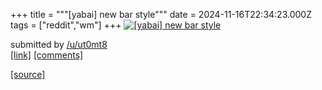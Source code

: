 +++
title = """[yabai] new bar style"""
date = 2024-11-16T22:34:23.000Z
tags = ["reddit","wm"]
+++
[![[yabai] new bar style](https://b.thumbs.redditmedia.com/1Yp9k7S03TVhm24oJodp4ORgCF3ehXBLJ3RzTFjww2g.jpg "[yabai] new bar style")](https://www.reddit.com/r/unixporn/comments/1gsyvoe/yabai_new_bar_style/)

submitted by [/u/ut0mt8](https://www.reddit.com/user/ut0mt8)  
[\[link\]](https://www.reddit.com/gallery/1gsyvoe) [\[comments\]](https://www.reddit.com/r/unixporn/comments/1gsyvoe/yabai_new_bar_style/)

[[source]](https://www.reddit.com/r/unixporn/comments/1gsyvoe/yabai_new_bar_style/)
